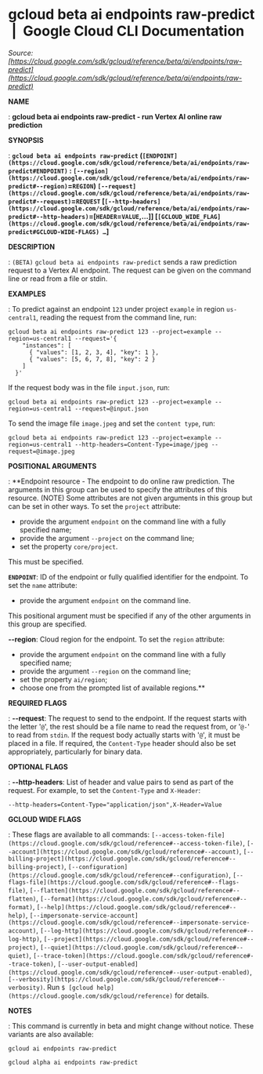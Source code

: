 # gcloud beta ai endpoints raw-predict  |  Google Cloud CLI Documentation

*Source: [https://cloud.google.com/sdk/gcloud/reference/beta/ai/endpoints/raw-predict](https://cloud.google.com/sdk/gcloud/reference/beta/ai/endpoints/raw-predict)*

**NAME**

: **gcloud beta ai endpoints raw-predict - run Vertex AI online raw prediction**

**SYNOPSIS**

: **`gcloud beta ai endpoints raw-predict` (`[ENDPOINT](https://cloud.google.com/sdk/gcloud/reference/beta/ai/endpoints/raw-predict#ENDPOINT)` : `[--region](https://cloud.google.com/sdk/gcloud/reference/beta/ai/endpoints/raw-predict#--region)`=`REGION`) `[--request](https://cloud.google.com/sdk/gcloud/reference/beta/ai/endpoints/raw-predict#--request)`=`REQUEST` [`[--http-headers](https://cloud.google.com/sdk/gcloud/reference/beta/ai/endpoints/raw-predict#--http-headers)`=[`HEADER`=`VALUE`,…]] [`[GCLOUD_WIDE_FLAG](https://cloud.google.com/sdk/gcloud/reference/beta/ai/endpoints/raw-predict#GCLOUD-WIDE-FLAGS) …`]**

**DESCRIPTION**

: `(BETA)` `gcloud beta ai endpoints raw-predict` sends a
raw prediction request to a Vertex AI endpoint. The request can be given on the
command line or read from a file or stdin.

**EXAMPLES**

: To predict against an endpoint ``123`` under
project ``example`` in region
``us-central1``, reading the request from the
command line, run:

```
gcloud beta ai endpoints raw-predict 123 --project=example --region=us-central1 --request='{
    "instances": [
      { "values": [1, 2, 3, 4], "key": 1 },
      { "values": [5, 6, 7, 8], "key": 2 }
    ]
  }'
```

If the request body was in the file
``input.json``, run:

```
gcloud beta ai endpoints raw-predict 123 --project=example --region=us-central1 --request=@input.json
```

To send the image file ``image.jpeg`` and set
the `content type`, run:

```
gcloud beta ai endpoints raw-predict 123 --project=example --region=us-central1 --http-headers=Content-Type=image/jpeg --request=@image.jpeg
```

**POSITIONAL ARGUMENTS**

: **Endpoint resource - The endpoint to do online raw prediction. The arguments in
this group can be used to specify the attributes of this resource. (NOTE) Some
attributes are not given arguments in this group but can be set in other ways.
To set the `project` attribute:

- provide the argument `endpoint` on the command line with a fully
specified name;
- provide the argument `--project` on the command line;
- set the property `core/project`.

This must be specified.

**`ENDPOINT`**:
ID of the endpoint or fully qualified identifier for the endpoint.
To set the `name` attribute:

- provide the argument `endpoint` on the command line.

This positional argument must be specified if any of the other arguments in this
group are specified.

**--region**:
Cloud region for the endpoint.
To set the `region` attribute:

- provide the argument `endpoint` on the command line with a fully
specified name;
- provide the argument `--region` on the command line;
- set the property `ai/region`;
- choose one from the prompted list of available regions.**

**REQUIRED FLAGS**

: **--request**:
The request to send to the endpoint.
If the request starts with the letter '`@`', the rest should be a
file name to read the request from, or '`@-`' to read from
`stdin`. If the request body actually starts with '`@`',
it must be placed in a file.
If required, the `Content-Type` header should also be set
appropriately, particularly for binary data.

**OPTIONAL FLAGS**

: **--http-headers**:
List of header and value pairs to send as part of the request. For example, to
set the `Content-Type` and `X-Header`:

```
--http-headers=Content-Type="application/json",X-Header=Value
```

**GCLOUD WIDE FLAGS**

: These flags are available to all commands: `[--access-token-file](https://cloud.google.com/sdk/gcloud/reference#--access-token-file)`,
`[--account](https://cloud.google.com/sdk/gcloud/reference#--account)`, `[--billing-project](https://cloud.google.com/sdk/gcloud/reference#--billing-project)`,
`[--configuration](https://cloud.google.com/sdk/gcloud/reference#--configuration)`,
`[--flags-file](https://cloud.google.com/sdk/gcloud/reference#--flags-file)`,
`[--flatten](https://cloud.google.com/sdk/gcloud/reference#--flatten)`, `[--format](https://cloud.google.com/sdk/gcloud/reference#--format)`, `[--help](https://cloud.google.com/sdk/gcloud/reference#--help)`, `[--impersonate-service-account](https://cloud.google.com/sdk/gcloud/reference#--impersonate-service-account)`,
`[--log-http](https://cloud.google.com/sdk/gcloud/reference#--log-http)`,
`[--project](https://cloud.google.com/sdk/gcloud/reference#--project)`, `[--quiet](https://cloud.google.com/sdk/gcloud/reference#--quiet)`, `[--trace-token](https://cloud.google.com/sdk/gcloud/reference#--trace-token)`, `[--user-output-enabled](https://cloud.google.com/sdk/gcloud/reference#--user-output-enabled)`,
`[--verbosity](https://cloud.google.com/sdk/gcloud/reference#--verbosity)`.
Run `$ [gcloud help](https://cloud.google.com/sdk/gcloud/reference)` for details.

**NOTES**

: This command is currently in beta and might change without notice. These
variants are also available:

```
gcloud ai endpoints raw-predict
```

```
gcloud alpha ai endpoints raw-predict
```